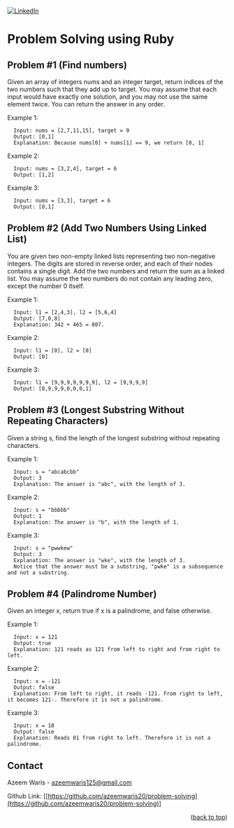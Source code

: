 <a id="readme-top"></a>

[![LinkedIn][linkedin-shield]][linkedin-url]

# Problem Solving using Ruby

## Problem #1 (Find numbers)

Given an array of integers nums and an integer target, return indices of the two numbers such that they add up to target.
You may assume that each input would have exactly one solution, and you may not use the same element twice.
You can return the answer in any order.

Example 1:
```
  Input: nums = [2,7,11,15], target = 9
  Output: [0,1]
  Explanation: Because nums[0] + nums[1] == 9, we return [0, 1]
```

Example 2:
```
  Input: nums = [3,2,4], target = 6
  Output: [1,2]
```

Example 3:
```
  Input: nums = [3,3], target = 6
  Output: [0,1]
```

## Problem #2 (Add Two Numbers Using Linked List)

You are given two non-empty linked lists representing two non-negative integers. The digits are stored in reverse order, and each of their nodes contains a single digit. Add the two numbers and return the sum as a linked list.
You may assume the two numbers do not contain any leading zero, except the number 0 itself.

Example 1:
```
  Input: l1 = [2,4,3], l2 = [5,6,4]
  Output: [7,0,8]
  Explanation: 342 + 465 = 807.
```

Example 2:
```
  Input: l1 = [0], l2 = [0]
  Output: [0]
```

Example 3:
```
  Input: l1 = [9,9,9,9,9,9,9], l2 = [9,9,9,9]
  Output: [8,9,9,9,0,0,0,1]
```

## Problem #3 (Longest Substring Without Repeating Characters)

Given a string s, find the length of the longest substring without repeating characters.

Example 1:
```
  Input: s = "abcabcbb"
  Output: 3
  Explanation: The answer is "abc", with the length of 3.
```

Example 2:
```
  Input: s = "bbbbb"
  Output: 1
  Explanation: The answer is "b", with the length of 1.
```

Example 3:
```
  Input: s = "pwwkew"
  Output: 3
  Explanation: The answer is "wke", with the length of 3.
  Notice that the answer must be a substring, "pwke" is a subsequence and not a substring.
```

## Problem #4 (Palindrome Number)

Given an integer x, return true if x is a palindrome, and false otherwise.

Example 1:
```
  Input: x = 121
  Output: true
  Explanation: 121 reads as 121 from left to right and from right to left.
```

Example 2:
```
  Input: x = -121
  Output: false
  Explanation: From left to right, it reads -121. From right to left, it becomes 121-. Therefore it is not a palindrome.
```

Example 3:
```
  Input: x = 10
  Output: false
  Explanation: Reads 01 from right to left. Therefore it is not a palindrome.
```

<!-- CONTACT -->
## Contact

Azeem Waris - azeemwaris125@gmail.com

Github Link: [[https://github.com/azeemwaris20/problem-solving](https://github.com/azeemwaris20/problem-solving)]

<p align="right">(<a href="#readme-top">back to top</a>)</p>

[linkedin-shield]: https://img.shields.io/badge/-LinkedIn-black.svg?style=for-the-badge&logo=linkedin&colorB=555
[linkedin-url]: https://linkedin.com/in/azeem-waris
